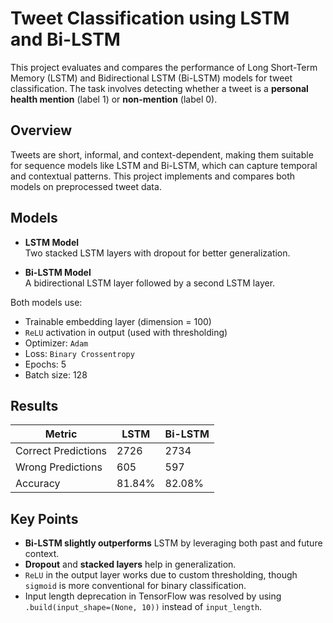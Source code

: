 # Tweet Classification using LSTM and Bi-LSTM

This project evaluates and compares the performance of Long Short-Term Memory (LSTM) and Bidirectional LSTM (Bi-LSTM) models for tweet classification. The task involves detecting whether a tweet is a **personal health mention** (label 1) or **non-mention** (label 0).

##  Overview

Tweets are short, informal, and context-dependent, making them suitable for sequence models like LSTM and Bi-LSTM, which can capture temporal and contextual patterns. This project implements and compares both models on preprocessed tweet data.

##  Models

- **LSTM Model**  
  Two stacked LSTM layers with dropout for better generalization.

- **Bi-LSTM Model**  
  A bidirectional LSTM layer followed by a second LSTM layer.

Both models use:
- Trainable embedding layer (dimension = 100)
- `ReLU` activation in output (used with thresholding)
- Optimizer: `Adam`
- Loss: `Binary Crossentropy`
- Epochs: 5
- Batch size: 128

##  Results

| Metric              | LSTM     | Bi-LSTM  |
|---------------------|----------|----------|
| Correct Predictions | 2726     | 2734     |
| Wrong Predictions   | 605      | 597      |
| Accuracy            | 81.84%   | 82.08%   |

##  Key Points

- **Bi-LSTM slightly outperforms** LSTM by leveraging both past and future context.
- **Dropout** and **stacked layers** help in generalization.
- `ReLU` in the output layer works due to custom thresholding, though `sigmoid` is more conventional for binary classification.
- Input length deprecation in TensorFlow was resolved by using `.build(input_shape=(None, 10))` instead of `input_length`.

